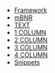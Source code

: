 - [<i class="fas fa-fw fa-times"></i>Framework](# 'disabled')
- [<i class="fas fa-fw fa-times"></i>mBNR](# 'disabled')
- [<i class="fas fa-fw fa-times"></i>TEXT](# 'disabled')
- [<i class="fas fa-fw fa-times"></i>1 COLUMN](# 'disabled')
- [<i class="fas fa-fw fa-times"></i>2 COLUMN](# 'disabled')
- [<i class="fas fa-fw fa-times"></i>3 COLUMN](# 'disabled')
- [<i class="fas fa-fw fa-times"></i>4 COLUMN](# 'disabled')
- [<i class="fas fa-fw fa-times"></i>Snippets](# 'disabled')

<!-- <i class="fas fa-fw fa-file-download">
[<i class="fas fa-fw fa-file-download"></i>Currys](https://dixonsretail.sharepoint.com/sites/emailcrm/Shared%20Documents/_Assets/__Templates/Adobe%20Campaign/Master%20Template/AC_Skeleton_Currys.html?csf=1 'download')
-->
